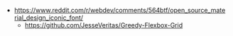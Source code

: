 - https://www.reddit.com/r/webdev/comments/564btf/open_source_material_design_iconic_font/
  - https://github.com/JesseVeritas/Greedy-Flexbox-Grid

